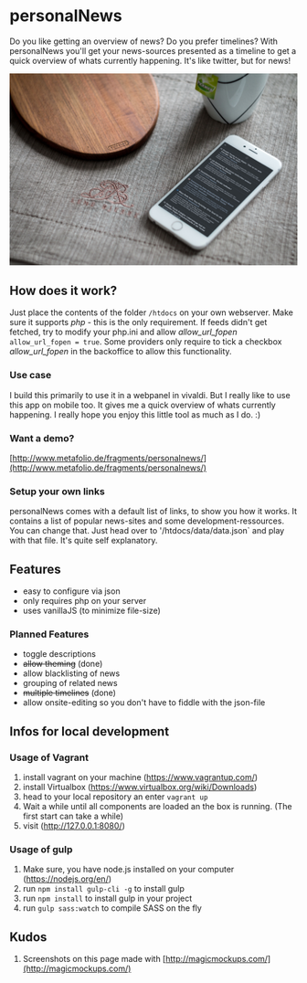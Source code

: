 # personalNews
Do you like getting an overview of news? Do you prefer timelines? With personalNews you'll get your news-sources presented as a timeline to get a quick overview of whats currently happening. It's like twitter, but for news!

![Screenshot](/.screenshots/personalnews-iphone.jpg)

## How does it work?
Just place the contents of the folder `/htdocs` on your own webserver. Make sure it supports *php* - this is the only requirement. If feeds didn't get fetched, try to modify your php.ini and allow *allow_url_fopen* `allow_url_fopen = true`. Some providers only require to tick a checkbox *allow_url_fopen* in the backoffice to allow this functionality.

### Use case
I build this primarily to use it in a webpanel in vivaldi. But I really like to use this app on mobile too. It gives me a quick overview of whats currently happening. I really hope you enjoy this little tool as much as I do. :)

### Want a demo?
[http://www.metafolio.de/fragments/personalnews/](http://www.metafolio.de/fragments/personalnews/)


### Setup your own links
personalNews comes with a default list of links, to show you how it works. It contains a list of popular news-sites and some development-ressources. You can change that. Just head over to '/htdocs/data/data.json` and play with that file. It's quite self explanatory.

## Features
- easy to configure via json
- only requires php on your server
- uses vanillaJS (to minimize file-size)

### Planned Features
- toggle descriptions
- ~~allow theming~~ (done)
- allow blacklisting of news
- grouping of related news
- ~~multiple timelines~~ (done)
- allow onsite-editing so you don't have to fiddle with the json-file

## Infos for local development
### Usage of Vagrant
1. install vagrant on your machine (https://www.vagrantup.com/)
2. install Virtualbox (https://www.virtualbox.org/wiki/Downloads)
3. head to your local repository an enter `vagrant up`
4. Wait a while until all components are loaded an the box is running. (The first start can take a while)
5. visit (http://127.0.0.1:8080/)

### Usage of gulp
1. Make sure, you have node.js installed on your computer (https://nodejs.org/en/)
2. run `npm install gulp-cli -g` to install gulp
1. run `npm install` to install gulp in your project
2. run `gulp sass:watch` to compile SASS on the fly

## Kudos
1. Screenshots on this page made with [http://magicmockups.com/](http://magicmockups.com/)
